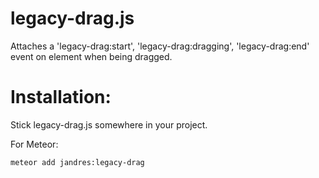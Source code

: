 # legacy-drag.js
Attaches a 'legacy-drag:start', 'legacy-drag:dragging', 'legacy-drag:end' event on element when being dragged.

# Installation:
Stick legacy-drag.js somewhere in your project.

For Meteor:
```bash
meteor add jandres:legacy-drag
```